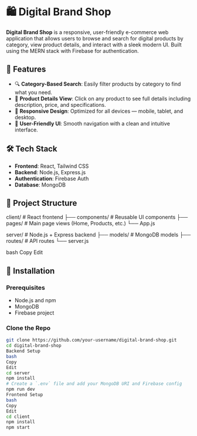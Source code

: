 # 🛍️ Digital Brand Shop

**Digital Brand Shop** is a responsive, user-friendly e-commerce web application that allows users to browse and search for digital products by category, view product details, and interact with a sleek modern UI. Built using the MERN stack with Firebase for authentication.

## 🚀 Features

- 🔍 **Category-Based Search**: Easily filter products by category to find what you need.
- 🛒 **Product Details View**: Click on any product to see full details including description, price, and specifications.
- 📱 **Responsive Design**: Optimized for all devices — mobile, tablet, and desktop.
- 👥 **User-Friendly UI**: Smooth navigation with a clean and intuitive interface.

## 🛠️ Tech Stack

- **Frontend**: React, Tailwind CSS
- **Backend**: Node.js, Express.js
- **Authentication**: Firebase Auth
- **Database**: MongoDB

## 📂 Project Structure

client/ # React frontend
├── components/ # Reusable UI components
├── pages/ # Main page views (Home, Products, etc.)
└── App.js

server/ # Node.js + Express backend
├── models/ # MongoDB models
├── routes/ # API routes
└── server.js

bash
Copy
Edit

## 🔧 Installation

### Prerequisites

- Node.js and npm
- MongoDB
- Firebase project

### Clone the Repo

```bash
git clone https://github.com/your-username/digital-brand-shop.git
cd digital-brand-shop
Backend Setup
bash
Copy
Edit
cd server
npm install
# Create a `.env` file and add your MongoDB URI and Firebase config
npm run dev
Frontend Setup
bash
Copy
Edit
cd client
npm install
npm start

